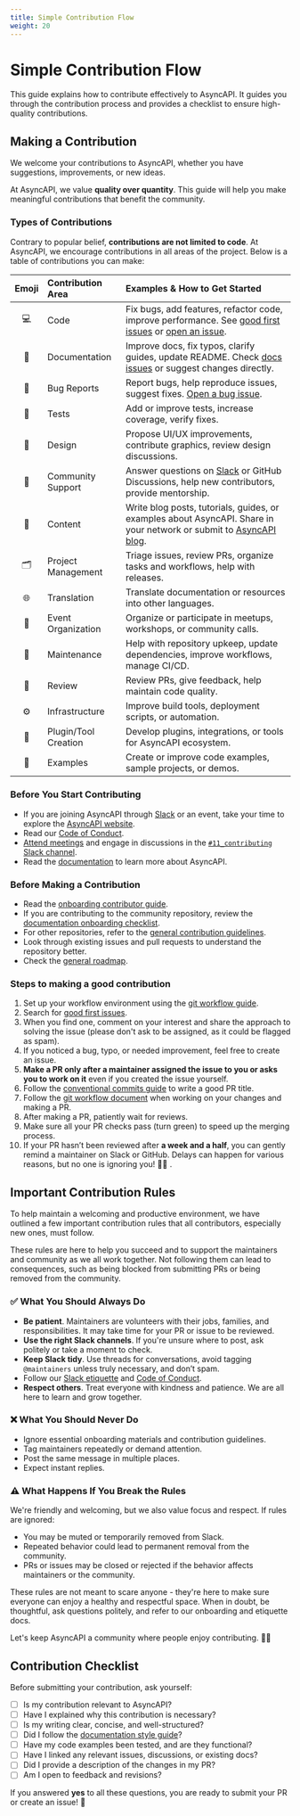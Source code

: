 ```yaml
---
title: Simple Contribution Flow
weight: 20
---
```


# Simple Contribution Flow
This guide explains how to contribute effectively to AsyncAPI. It guides you through the contribution process and provides a checklist to ensure high-quality contributions. 

## Making a Contribution
We welcome your contributions to AsyncAPI, whether you have suggestions, improvements, or new ideas. 

At AsyncAPI, we value **quality over quantity**. This guide will help you make meaningful contributions that benefit the community.

### Types of Contributions

Contrary to popular belief, **contributions are not limited to code**. At AsyncAPI, we encourage contributions in all areas of the project. Below is a table of contributions you can make:

| Emoji   | Contribution Area  | Examples & How to Get Started |
| :-----: | :----------------- | :---------------------------- |
|  💻   | Code                 | Fix bugs, add features, refactor code, improve performance. See [good first issues](https://github.com/issues?q=is%3Aopen+org%3Aasyncapi+label%3A%22good+first+issue%22) or [open an issue](https://github.com/asyncapi/community/issues/new/choose). |
|  📖   | Documentation        | Improve docs, fix typos, clarify guides, update README. Check [docs issues](https://github.com/asyncapi/community/issues) or suggest changes directly.                                                                                                |
|  🐛   | Bug Reports          | Report bugs, help reproduce issues, suggest fixes. [Open a bug issue](https://github.com/asyncapi/community/issues/new?assignees=&labels=bug&template=bug_report.md).                                                                                 |
|  🧪   | Tests                | Add or improve tests, increase coverage, verify fixes.                                                                                                                                                                                                |
|  🎨   | Design               | Propose UI/UX improvements, contribute graphics, review design discussions.                                                                                                                                                                           |
|  💬   | Community Support    | Answer questions on [Slack](https://asyncapi.com/slack-invite) or GitHub Discussions, help new contributors, provide mentorship.                                                                                                                      |
|  📢   | Content              | Write blog posts, tutorials, guides, or examples about AsyncAPI. Share in your network or submit to [AsyncAPI blog](https://www.asyncapi.com/blog).                                                                                                   |
|  🗂️  | Project Management   | Triage issues, review PRs, organize tasks and workflows, help with releases.                                                                                                                                                                          |
|  🌐   | Translation          | Translate documentation or resources into other languages.                                                                                                                                                                                            |
|  📆   | Event Organization   | Organize or participate in meetups, workshops, or community calls.                                                                                                                                                                                    |
|  🚧   | Maintenance          | Help with repository upkeep, update dependencies, improve workflows, manage CI/CD.                                                                                                                                                                    |
|  👀   | Review               | Review PRs, give feedback, help maintain code quality.                                                                                                                                                                                                |
|  ⚙️   | Infrastructure       | Improve build tools, deployment scripts, or automation.                                                                                                                                                                                               |
|  🔌   | Plugin/Tool Creation | Develop plugins, integrations, or tools for AsyncAPI ecosystem.                                                                                                                                                                                       |
|  📝   | Examples             | Create or improve code examples, sample projects, or demos. |

### Before You Start Contributing
- If you are joining AsyncAPI through [Slack](https://asyncapi.com/slack-invite) or an event, take your time to explore the [AsyncAPI website](https://www.asyncapi.com/).  
- Read our [Code of Conduct](https://github.com/asyncapi/.github/blob/master/CODE_OF_CONDUCT.md).  
- [Attend meetings](https://www.asyncapi.com/community/events) and engage in discussions in the [`#11_contributing` Slack channel](https://asyncapi.com/slack-invite).
- Read the [documentation](https://www.asyncapi.com/docs) to learn more about AsyncAPI.

### Before Making a Contribution
- Read the [onboarding contributor guide](https://www.asyncapi.com/docs/community/onboarding-guide).
- If you are contributing to the community repository, review the [documentation onboarding checklist](https://www.asyncapi.com/docs/community/onboarding-guide/docs-onboarding-checklist). 
- For other repositories, refer to the [general contribution guidelines](../../CONTRIBUTING.md).
- Look through existing issues and pull requests to understand the repository better.
- Check the [general roadmap](https://www.asyncapi.com/roadmap).

### Steps to making a good contribution
1. Set up your workflow environment using the [git workflow guide](git-workflow.md).
2. Search for [good first issues](https://github.com/issues?page=1&q=is%3Aopen+org%3Aasyncapi+sort%3Aupdated-desc+label%3A%22good+first+issue%22). 
3. When you find one, comment on your interest and share the approach to solving the issue (please don't ask to be assigned, as it could be flagged as spam).
4. If you noticed a bug, typo, or needed improvement, feel free to create an issue.
5. **Make a PR only after a maintainer assigned the issue to you or asks you to work on it** even if you created the issue yourself.
6. Follow the [conventional commits guide](conventional-commits.md) to write a good PR title.
7. Follow the [git workflow document](git-workflow.md) when working on your changes and making a PR.
8. After making a PR, patiently wait for reviews.
9. Make sure all your PR checks pass (turn green) to speed up the merging process.  
10. If your PR hasn’t been reviewed after **a week and a half**, you can gently remind a maintainer on Slack or GitHub. Delays can happen for various reasons, but no one is ignoring you! 🙏🏼 .

## Important Contribution Rules
To help maintain a welcoming and productive environment, we have outlined a few important contribution rules that all contributors, especially new ones, must follow.

These rules are here to help you succeed and to support the maintainers and community as we all work together. Not following them can lead to consequences, such as being blocked from submitting PRs or being removed from the community.

### ✅ What You Should Always Do

- **Be patient**. Maintainers are volunteers with their jobs, families, and responsibilities. It may take time for your PR or issue to be reviewed.
- **Use the right Slack channels**. If you're unsure where to post, ask politely or take a moment to check.
- **Keep Slack tidy**. Use threads for conversations, avoid tagging `@maintainers` unless truly necessary, and don’t spam.
-  Follow our [Slack etiquette](../060-meetings-and-communication/slack-etiquette.md) and [Code of Conduct](https://github.com/asyncapi/.github/blob/master/CODE_OF_CONDUCT.md).
- **Respect others**. Treat everyone with kindness and patience. We are all here to learn and grow together.

### ❌ What You Should Never Do
- Ignore essential onboarding materials and contribution guidelines.
- Tag maintainers repeatedly or demand attention.
- Post the same message in multiple places.
- Expect instant replies.

### ⚠️ What Happens If You Break the Rules

We're friendly and welcoming, but we also value focus and respect. If rules are ignored:

- You may be muted or temporarily removed from Slack.
- Repeated behavior could lead to permanent removal from the community.
- PRs or issues may be closed or rejected if the behavior affects maintainers or the community.

These rules are not meant to scare anyone - they're here to make sure everyone can enjoy a healthy and respectful space. When in doubt, be thoughtful, ask questions politely, and refer to our onboarding and etiquette docs.

Let's keep AsyncAPI a community where people enjoy contributing. 👏🏼


## Contribution Checklist
Before submitting your contribution, ask yourself:
- [ ] Is my contribution relevant to AsyncAPI?
- [ ] Have I explained why this contribution is necessary?
- [ ] Is my writing clear, concise, and well-structured?
- [ ] Did I follow the [documentation style guide](https://github.com/asyncapi/community/tree/master/docs/styleguide)?
- [ ] Have my code examples been tested, and are they functional?
- [ ] Have I linked any relevant issues, discussions, or existing docs?
- [ ] Did I provide a description of the changes in my PR?
- [ ] Am I open to feedback and revisions?

If you answered **yes** to all these questions, you are ready to submit your PR or create an issue! 🚀  
